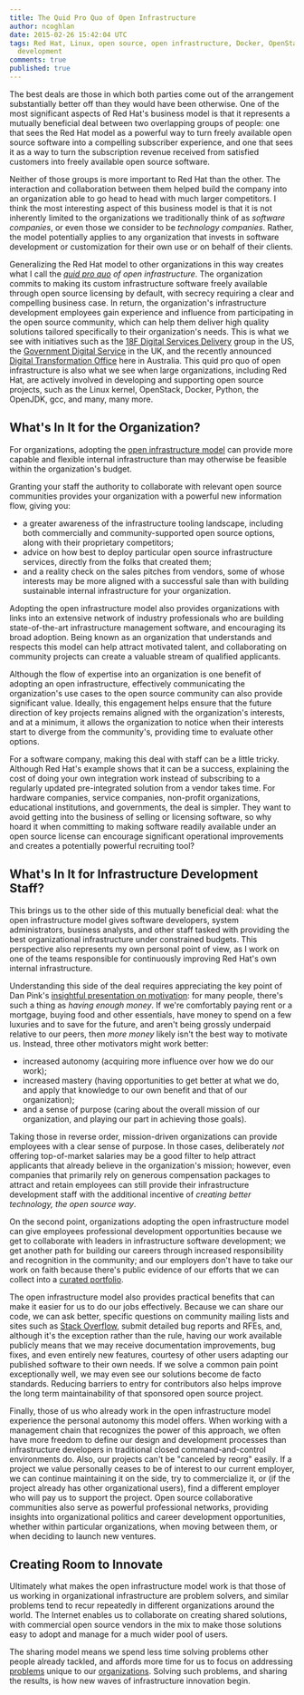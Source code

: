 ```yaml
---
title: The Quid Pro Quo of Open Infrastructure
author: ncoghlan
date: 2015-02-26 15:42:04 UTC
tags: Red Hat, Linux, open source, open infrastructure, Docker, OpenStack, innovation,
  development
comments: true
published: true
---
```


The best deals are those in which both parties come out of the arrangement
substantially better off than they would have been otherwise. One of the most
significant aspects of Red Hat's business model is that it represents a
mutually beneficial deal between two overlapping groups of people: one that
sees the Red Hat model as a powerful way to turn freely available open source
software into a compelling subscriber experience, and one
that sees it as a way to turn the subscription revenue received from satisfied
customers into freely available open source software.

Neither of those groups is more important to Red Hat than the other. The
interaction and collaboration between them helped build the company into an
organization able to go head to head with much larger
competitors. I think the most interesting aspect of this business model is that
it is not inherently limited to the organizations we traditionally think of as
*software companies*, or even those we consider to be *technology companies*.
Rather, the model potentially applies to any organization that invests in
software development or customization for their own use or on behalf of
their clients.

Generalizing the Red Hat model to other organizations in this way creates what
I call the *[quid pro quo](https://www.google.com/search?q=define:+quid+pro+quo)
of open infrastructure*. The organization commits to making its custom
infrastructure software freely available through open source licensing by
default, with secrecy requiring a clear and compelling business case. In
return, the organization's infrastructure development
employees gain experience and influence from participating in the open source
community, which can help them deliver high quality solutions tailored
specifically to their organization's needs. This is what we see with
initiatives such as the [18F Digital Services Delivery](https://18f.gsa.gov/)
group in the US, the [Government Digital Service](https://gds.blog.gov.uk/) in
the UK, and the recently announced
[Digital Transformation Office](http://www.pm.gov.au/media/2015-01-23/establishment-digital-transformation-office)
here in Australia. This quid pro quo of open infrastructure is also what we
see when large organizations, including Red Hat, are actively involved in
developing and supporting open source projects, such as the Linux kernel,
OpenStack, Docker, Python, the OpenJDK, gcc, and many, many more.


What's In It for the Organization?
----------------------------------

For organizations, adopting the
[open infrastructure model](https://enterprisersproject.com/article/2015/1/top-advantages-open-source-offers-over-proprietary-solutions)
can provide more capable and flexible internal infrastructure than may
otherwise be feasible within the organization's budget.

Granting your staff the authority to collaborate with
relevant open source communities provides your organization with a powerful
new information flow, giving you:

* a greater awareness of the infrastructure tooling landscape, including both
  commercially and community-supported open source options, along with their
  proprietary competitors;
* advice on how best to deploy particular open source infrastructure services,
  directly from the folks that created them;
* and a reality check on the sales pitches from vendors, some of whose
  interests may be more aligned with a successful sale than with building
  sustainable internal infrastructure for your organization.

Adopting the open infrastructure model also provides organizations with links
into an extensive network of industry professionals who are building
state-of-the-art infrastructure management software, and encouraging its broad
adoption. Being known as an organization that understands and
respects this model can help attract motivated talent, and collaborating on
community projects can create a valuable stream of qualified applicants.

Although the flow of expertise into an organization is one benefit of adopting
an open infrastructure, effectively communicating the organization's use cases
to the open source community can also provide significant value. Ideally, this
engagement helps ensure that the future direction of key projects remains
aligned with the organization's interests, and at a minimum, it allows the
organization to notice when their interests start to diverge from the
community's, providing time to evaluate other options.

For a software company, making this deal with staff can be a little tricky.
Although Red Hat's example shows that it can be a success,
explaining the cost of doing your own integration work instead of subscribing
to a regularly updated pre-integrated solution from a vendor takes time. For
hardware companies, service companies, non-profit organizations, educational
institutions, and governments, the deal is simpler. They want to avoid getting
into the business of selling or licensing software, so why hoard it when
committing to making software readily available under an open source license
can encourage significant operational improvements and creates a potentially
powerful recruiting tool?

What's In It for Infrastructure Development Staff?
------------------------------------------------------

This brings us to the other side of this mutually beneficial deal: what the
open infrastructure model gives software developers, system administrators,
business analysts, and other staff tasked with providing the best
organizational infrastructure under constrained budgets. This perspective
also represents my own personal point of view, as I work on one of the teams
responsible for continuously improving Red Hat's own internal infrastructure.

Understanding this
side of the deal requires appreciating the key point of Dan Pink's [insightful
presentation on motivation](https://www.youtube.com/watch?v=u6XAPnuFjJc): for
many people, there's such a thing as *having enough money*. If we're
comfortably paying rent or a mortgage, buying food and other essentials, have
money to spend on a few luxuries and to save for the future, and aren't being
grossly underpaid relative to our peers, then *more money* likely isn't the
best way to motivate us. Instead, three other motivators might work better:

* increased autonomy (acquiring more influence over how we do our work);
* increased mastery (having opportunities to get better at what we do, and
  apply that knowledge to our own benefit and that of our organization);
* and a sense of purpose (caring about the overall mission of our organization,
  and playing our part in achieving those goals).

Taking those in reverse order, mission-driven organizations can provide
employees with a clear sense of purpose. In those cases, deliberately *not*
offering top-of-market salaries may be a good filter to help attract applicants
that already believe in the organization's mission; however, even companies
that primarily rely on generous compensation packages to attract and retain
employees can still provide their infrastructure development staff with the
additional incentive of *creating better technology, the open source way*.

On the second point, organizations adopting the open infrastructure model can
give employees professional development opportunities because we get to
collaborate with leaders in infrastructure software development; we get
another path for building our careers through increased responsibility and
recognition in the community; and our employers don't have to take our work
on faith because there's public evidence of our efforts that we can collect
into a
[curated portfolio](http://www.curiousefficiency.org/pages/about.html).

The open infrastructure model also provides practical benefits that can make it
easier for us to do our jobs effectively. Because we can share our code, we can
ask better, specific questions on community mailing lists and sites such as
[Stack Overflow](http://stackoverflow.com/), submit detailed bug reports and
RFEs, and, although it's the exception rather than the rule, having our work
available publicly means that we may receive documentation improvements, bug
fixes, and even entirely new features, courtesy of other users adapting our
published software to their own needs. If we solve a
common pain point exceptionally well, we may even see our solutions become de
facto standards. Reducing barriers to entry for contributors also helps improve
the long term maintainability of that sponsored open source project.

Finally, those of us who already work in the open infrastructure model
experience the personal autonomy this model offers. When working with a
management chain that recognizes the power of this approach, we
often have more freedom to define our design and development processes than
infrastructure developers in traditional closed command-and-control
environments do. Also, our projects can't be "canceled by reorg" easily. If a
project we value personally ceases to be of interest to our current employer, we can continue maintaining it on the
side, try to commercialize it, or (if the project already has other
organizational users), find a different employer who will pay us to support the
project. Open source collaborative communities also serve as powerful
professional networks, providing insights into organizational politics and
career development opportunities, whether within particular organizations, when
moving between them, or when deciding to launch new ventures.

Creating Room to Innovate
-------------------------

Ultimately what makes the open infrastructure model work is that those of us
working in organizational infrastructure are problem solvers, and similar
problems tend to recur repeatedly in different organizations around the world.
The Internet enables us to collaborate on creating shared solutions, with
commercial open source vendors in the mix to make those solutions easy to adopt
and manage for a much wider pool of users.

The sharing model means we spend less time solving problems other people
already tackled, and affords more time for us to focus on addressing
[problems](https://beaker-project.org/) unique to our
[organizations](http://www.redhat.com/en/technologies/linux-platforms). Solving
such problems, and sharing the results, is how new waves of infrastructure
innovation begin.

